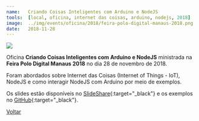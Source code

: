 ```yaml
---
name:  	Criando Coisas Inteligentes com Arduino e NodeJS
tools: 	[local, oficina, internet das coisas, arduino, nodejs, 2018]
image: 	../img/events/oficina/2018/feira-polo-digital-manaus-2018.png
date: 	2018-11-28
---
```


![](../img/events/oficina/2018/feira-polo-digital-manaus-2018.png)


Oficina **Criando Coisas Inteligentes com Arduino e NodeJS** ministrada na **Feira Polo Digital Manaus 2018** no dia 28 de novembro de 2018. 

Foram abordados sobre Internet das Coisas (Internet of Things - IoT), NodeJS e como interagir NodeJS com Arduino por meio de exemplos.

Os slides estão disponíveis no [SlideShare][slideshare-feira-polo-digita-manaus-2018]{:target="_black"} e os exemplos no [GitHub][github-feira-polo-digita-manaus-2018]{:target="_black"}.

[slideshare-feira-polo-digita-manaus-2018]: https://www.slideshare.net/orlewilson/criando-coisas-inteligentes-com-arduino-e-nodejs

[github-feira-polo-digita-manaus-2018]: https://github.com/orlewilson/feira-polo-digital-manaus-2018-nodejs-arduino

<p class="text-center">
	<a class="btn btn-outline-primary mt-1" href="{{ site.baseurl }}/events/">Voltar</a>
</p>